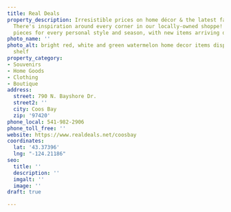 ```yaml
---
title: Real Deals
property_description: Irresistible prices on home décor & the latest fashion & accessories.
  There's inspiration around every corner in our locally-owned shoppe! We hand-pick
  pieces for every personal style and season, with new items arriving daily.
photo_name: ''
photo_alt: bright red, white and green watermelon home decor items displayed on a
  shelf
property_category:
- Souvenirs
- Home Goods
- Clothing
- Boutique
address:
  street: 790 N. Bayshore Dr.
  street2: ''
  city: Coos Bay
  zip: '97420'
phone_local: 541-982-2906
phone_toll_free: ''
website: https://www.realdeals.net/coosbay
coordinates:
  lat: '43.37396'
  lng: "-124.21186"
seo:
  title: ''
  description: ''
  imgalt: ''
  image: ''
draft: true

---
```

